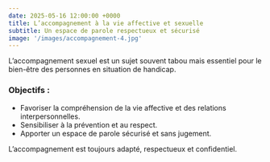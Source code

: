 ```yaml
---
date: 2025-05-16 12:00:00 +0000
title: L’accompagnement à la vie affective et sexuelle
subtitle: Un espace de parole respectueux et sécurisé
image: '/images/accompagnement-4.jpg'
---
```


L’accompagnement sexuel est un sujet souvent tabou mais essentiel pour le bien-être des personnes en situation de handicap.

### Objectifs :

- Favoriser la compréhension de la vie affective et des relations interpersonnelles.
- Sensibiliser à la prévention et au respect.
- Apporter un espace de parole sécurisé et sans jugement.

L’accompagnement est toujours adapté, respectueux et confidentiel.
